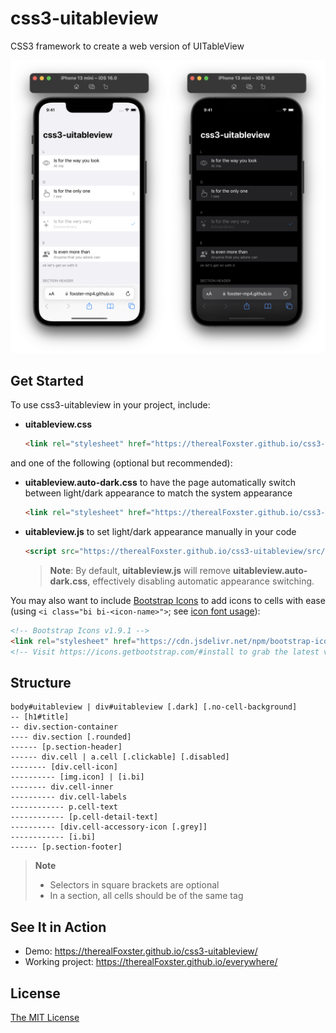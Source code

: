 # css3-uitableview
CSS3 framework to create a web version of UITableView

<img src="screenshot.png" alt="phone-browser-screenshot"/>

## Get Started
To use css3-uitableview in your project, include:

* **uitableview.css**
  ```html
  <link rel="stylesheet" href="https://therealFoxster.github.io/css3-uitableview/src/uitableview.css">
  ```

and one of the following (optional but recommended):
* **uitableview.auto-dark.css** to have the page automatically switch between light/dark appearance to match the system appearance
  ```html
  <link rel="stylesheet" href="https://therealFoxster.github.io/css3-uitableview/src/uitableview.auto-dark.css">
  ```

* **uitableview.js** to set light/dark appearance manually in your code
  ```html
  <script src="https://therealFoxster.github.io/css3-uitableview/src/uitableview.js"></script>
  ```
  > **Note**: By default, **uitableview.js** will remove **uitableview.auto-dark.css**, effectively disabling automatic appearance switching.

You may also want to include [Bootstrap Icons](https://icons.getbootstrap.com) to add icons to cells with ease (using `<i class="bi bi-<icon-name>">`; see [icon font usage](https://icons.getbootstrap.com/#external-image)):
```html
<!-- Bootstrap Icons v1.9.1 -->
<link rel="stylesheet" href="https://cdn.jsdelivr.net/npm/bootstrap-icons@1.9.1/font/bootstrap-icons.css">
<!-- Visit https://icons.getbootstrap.com/#install to grab the latest version -->
```

## Structure
```
body#uitableview | div#uitableview [.dark] [.no-cell-background]
-- [h1#title]
-- div.section-container
---- div.section [.rounded]
------ [p.section-header]
------ div.cell | a.cell [.clickable] [.disabled]
-------- [div.cell-icon]
---------- [img.icon] | [i.bi]
-------- div.cell-inner
---------- div.cell-labels
------------ p.cell-text
------------ [p.cell-detail-text]
---------- [div.cell-accessory-icon [.grey]]
------------ [i.bi]
------ [p.section-footer]
```
> **Note**
> * Selectors in square brackets are optional
> * In a section, all cells should be of the same tag

## See It in Action
* Demo: https://therealFoxster.github.io/css3-uitableview/
* Working project: https://therealFoxster.github.io/everywhere/

## License
[The MIT License](LICENSE.md)
